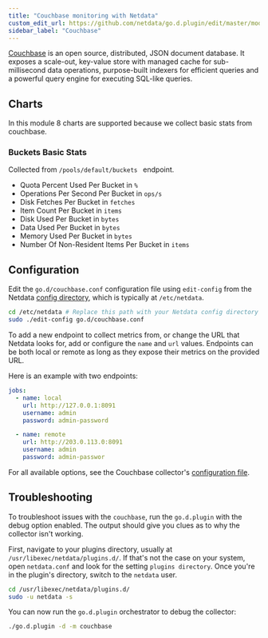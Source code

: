 ```yaml
---
title: "Couchbase monitoring with Netdata"
custom_edit_url: https://github.com/netdata/go.d.plugin/edit/master/modules/couchbase/README.md
sidebar_label: "Couchbase"
---
```




[Couchbase](https://www.couchbase.com/) is an open source, distributed, JSON document database. It exposes a scale-out,
key-value store with managed cache for sub-millisecond data operations, purpose-built indexers for efficient queries and
a powerful query engine for executing SQL-like queries.

## Charts

In this module 8 charts are supported because we collect basic stats from couchbase.

### Buckets Basic Stats

Collected from `/pools/default/buckets ` endpoint.

- Quota Percent Used Per Bucket in `%`
- Operations Per Second Per Bucket in `ops/s`
- Disk Fetches Per Bucket in `fetches`
- Item Count Per Bucket in `items`
- Disk Used Per Bucket in `bytes`
- Data Used Per Bucket in `bytes`
- Memory Used Per Bucket in `bytes`
- Number Of Non-Resident Items Per Bucket in `items`

## Configuration

Edit the `go.d/couchbase.conf` configuration file using `edit-config` from the
Netdata [config directory](/docs/configure/nodes), which is typically at `/etc/netdata`.

```bash
cd /etc/netdata # Replace this path with your Netdata config directory
sudo ./edit-config go.d/couchbase.conf
```

To add a new endpoint to collect metrics from, or change the URL that Netdata looks for, add or configure the `name` and
`url` values. Endpoints can be both local or remote as long as they expose their metrics on the provided URL.

Here is an example with two endpoints:

```yaml
jobs:
  - name: local
    url: http://127.0.0.1:8091
    username: admin
    password: admin-password

  - name: remote
    url: http://203.0.113.0:8091
    username: admin
    password: admin-passwor
```

For all available options, see the Couchbase
collector's [configuration file](https://github.com/netdata/go.d.plugin/blob/master/config/go.d/couchbase.conf).

## Troubleshooting

To troubleshoot issues with the `couchbase`, run the `go.d.plugin` with the debug option enabled. The output should give
you clues as to why the collector isn't working.

First, navigate to your plugins directory, usually at `/usr/libexec/netdata/plugins.d/`. If that's not the case on your
system, open `netdata.conf` and look for the setting `plugins directory`. Once you're in the plugin's directory, switch
to the `netdata` user.

```bash
cd /usr/libexec/netdata/plugins.d/
sudo -u netdata -s
```

You can now run the `go.d.plugin` orchestrator to debug the collector:

```bash
./go.d.plugin -d -m couchbase
```
